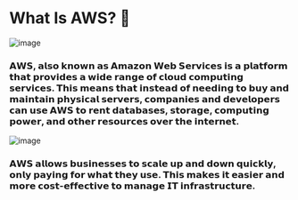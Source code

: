 # What Is AWS? 💭
![image](https://github.com/user-attachments/assets/f6f3f0da-f1e9-416c-8598-fde65984bf6a)

### 𝗔𝗪𝗦, 𝗮𝗹𝘀𝗼 𝗸𝗻𝗼𝘄𝗻 𝗮𝘀 𝗔𝗺𝗮𝘇𝗼𝗻 𝗪𝗲𝗯 𝗦𝗲𝗿𝘃𝗶𝗰𝗲𝘀 𝗶𝘀 𝗮 𝗽𝗹𝗮𝘁𝗳𝗼𝗿𝗺 𝘁𝗵𝗮𝘁 𝗽𝗿𝗼𝘃𝗶𝗱𝗲𝘀 𝗮 𝘄𝗶𝗱𝗲 𝗿𝗮𝗻𝗴𝗲 𝗼𝗳 𝗰𝗹𝗼𝘂𝗱 𝗰𝗼𝗺𝗽𝘂𝘁𝗶𝗻𝗴 𝘀𝗲𝗿𝘃𝗶𝗰𝗲𝘀. 𝗧𝗵𝗶𝘀 𝗺𝗲𝗮𝗻𝘀 𝘁𝗵𝗮𝘁 𝗶𝗻𝘀𝘁𝗲𝗮𝗱 𝗼𝗳 𝗻𝗲𝗲𝗱𝗶𝗻𝗴 𝘁𝗼 𝗯𝘂𝘆 𝗮𝗻𝗱 𝗺𝗮𝗶𝗻𝘁𝗮𝗶𝗻 𝗽𝗵𝘆𝘀𝗶𝗰𝗮𝗹 𝘀𝗲𝗿𝘃𝗲𝗿𝘀, 𝗰𝗼𝗺𝗽𝗮𝗻𝗶𝗲𝘀 𝗮𝗻𝗱 𝗱𝗲𝘃𝗲𝗹𝗼𝗽𝗲𝗿𝘀 𝗰𝗮𝗻 𝘂𝘀𝗲 𝗔𝗪𝗦 𝘁𝗼 𝗿𝗲𝗻𝘁 𝗱𝗮𝘁𝗮𝗯𝗮𝘀𝗲𝘀, 𝘀𝘁𝗼𝗿𝗮𝗴𝗲, 𝗰𝗼𝗺𝗽𝘂𝘁𝗶𝗻𝗴 𝗽𝗼𝘄𝗲𝗿, 𝗮𝗻𝗱 𝗼𝘁𝗵𝗲𝗿 𝗿𝗲𝘀𝗼𝘂𝗿𝗰𝗲𝘀 𝗼𝘃𝗲𝗿 𝘁𝗵𝗲 𝗶𝗻𝘁𝗲𝗿𝗻𝗲𝘁. 

![image](https://github.com/user-attachments/assets/dc50a5f1-7c2f-4bbe-a810-5b7ae88570d1)

### 𝗔𝗪𝗦 𝗮𝗹𝗹𝗼𝘄𝘀 𝗯𝘂𝘀𝗶𝗻𝗲𝘀𝘀𝗲𝘀 𝘁𝗼 𝘀𝗰𝗮𝗹𝗲 𝘂𝗽 𝗮𝗻𝗱 𝗱𝗼𝘄𝗻 𝗾𝘂𝗶𝗰𝗸𝗹𝘆, 𝗼𝗻𝗹𝘆 𝗽𝗮𝘆𝗶𝗻𝗴 𝗳𝗼𝗿 𝘄𝗵𝗮𝘁 𝘁𝗵𝗲𝘆 𝘂𝘀𝗲. 𝗧𝗵𝗶𝘀 𝗺𝗮𝗸𝗲𝘀 𝗶𝘁 𝗲𝗮𝘀𝗶𝗲𝗿 𝗮𝗻𝗱 𝗺𝗼𝗿𝗲 𝗰𝗼𝘀𝘁-𝗲𝗳𝗳𝗲𝗰𝘁𝗶𝘃𝗲 𝘁𝗼 𝗺𝗮𝗻𝗮𝗴𝗲 𝗜𝗧 𝗶𝗻𝗳𝗿𝗮𝘀𝘁𝗿𝘂𝗰𝘁𝘂𝗿𝗲.
